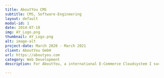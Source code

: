 ```yaml
---
title: AboutYou CMS
subtitle: CMS, Software-Engineering
layout: default
modal-id: 1
date: 2014-07-18
img: AY_Logo.png
thumbnail: AY_Logo.png
alt: image-alt
project-date: March 2020 - March 2021
client: AboutYou GmbH
url: https://aboutyou.com
category: Web Development
description: For AboutYou, a international E-Commerce Cloudsystem I successfully developed the CMS-API and connected several Carrier-Apis for Document Generation and Retoure-management.

---
```

